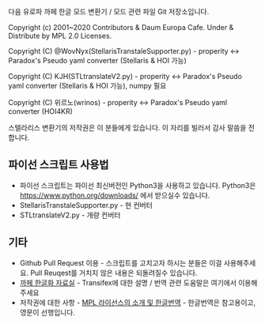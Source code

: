 다음 유로파 까페 한글 모드 변환기 / 모드 관련 파일 Git 저장소입니다.

Copyright (c) 2001~2020 Contributors & Daum Europa Cafe. Under & Distribute by MPL 2.0 Licenses.

Copyright (C) @WovNyx(StellarisTranstaleSupporter.py) - properity <-> Paradox's Pseudo yaml converter (Stellaris & HOI 가능)

Copyright (C) KJH(STLtranslateV2.py) - properity <-> Paradox's Pseudo yaml converter (Stellaris & HOI 가능), numpy 필요

Copyright (C) 위르노(wrinos) - properity <-> Paradox's Pseudo yaml converter (HOI4KR)

스텔라리스 변환기의 저작권은 이 분들에게 있습니다. 이 자리를 빌러서 감사 말씀을 전합니다.

파이선 스크립트 사용법
-------------------
* 파이선 스크립트는 파이선 최신버전인 Python3을 사용하고 있습니다. Python3은 <https://www.python.org/downloads/> 에서 받으실수 있습니다.
* StellarisTranstaleSupporter.py - 현 컨버터
* STLtranslateV2.py - 개량 컨버터

기타
-------------------
* Github Pull Request 이용 - 스크립트를 고치고자 하시는 분들은 이걸 사용해주세요. Pull Reuqest를 거치지 않은 내용은 되돌려질수 있습니다.
* [까페 한글화 자료실](http://cafe.daum.net/Europa/OFSe) - Transifex에 대한 설명 / 번역 관련 도움말은 여기에서 이용해주세요
* 저작권에 대한 사항 - [MPL 라이선스의 소개 및 한글번역](https://olis.or.kr/license/Detailselect.do?lId=1088&mapCode=010092) - 한글번역은 참고용이고, 영문이 선행입니다.
